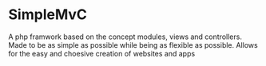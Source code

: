 SimpleMvC
=========

A php framwork based on the concept modules, views and controllers. Made to be as simple as possible while being as flexible as possible. Allows for the easy and choesive creation of websites and apps
